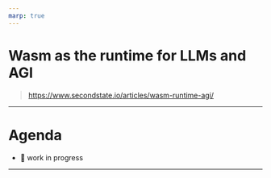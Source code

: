 ```yaml
---
marp: true
---
```


# Wasm as the runtime for LLMs and AGI
> https://www.secondstate.io/articles/wasm-runtime-agi/
---
# Agenda

- 🚧 work in progress

---